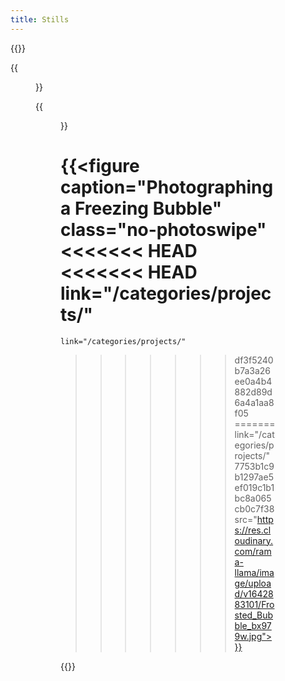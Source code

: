 ```yaml
---
title: Stills
---
```


{{<gallery caption-effect="none">}}
  
  {{<figure 
    caption="Flowers"
    class="no-photoswipe"
    link="/categories/flowers/"
    src="https://res.cloudinary.com/rama-llama/image/upload/v1603125308/White_Zinnia_ksufjy_ohhsah.jpg">}}
    
{{<figure
    caption="Studio"
    class="no-photoswipe"
    link="/categories/studio/"
    src="https://res.cloudinary.com/rama-llama/image/upload/v1609341586/Horns_vnuqzk.jpg">}}
  
{{<figure 
    caption="Photographing a Freezing Bubble"
    class="no-photoswipe"
<<<<<<< HEAD
<<<<<<< HEAD
    link="/categories/projects/"
=======
    link="/categories/projects/"
>>>>>>> df3f5240b7a3a26ee0a4b4882d89d6a4a1aa8f05
=======
    link="/categories/projects/"
>>>>>>> 7753b1c9b1297ae5ef019c1b1bc8a065cb0c7f38
    src="https://res.cloudinary.com/rama-llama/image/upload/v1642883101/Frosted_Bubble_bx979w.jpg">}}

    
{{</gallery >}}
